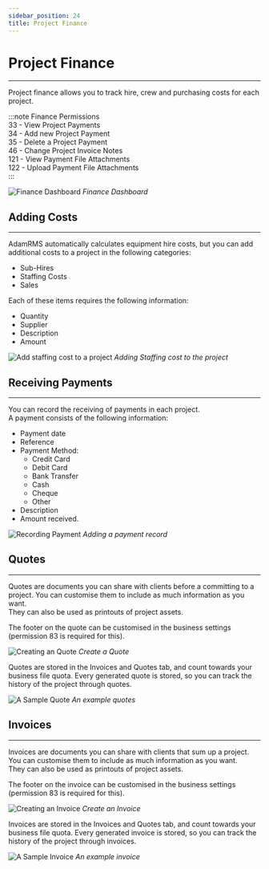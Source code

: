 ```yaml
---
sidebar_position: 24
title: Project Finance
---
```


# Project Finance
---

Project finance allows you to track hire, crew and purchasing costs for each project.

:::note Finance Permissions  
33 - View Project Payments  
34 - Add new Project Payment  
35 - Delete a Project Payment  
46 - Change Project Invoice Notes  
121 - View Payment File Attachments  
122 - Upload Payment File Attachments  
:::

![Finance Dashboard](/img/tutorial/projects/finance-dashboard.png)
*Finance Dashboard*

## Adding Costs
---

AdamRMS automatically calculates equipment hire costs, but you can add additional costs to a project in the following categories:
- Sub-Hires
- Staffing Costs
- Sales  

Each of these items requires the following information:  
- Quantity
- Supplier
- Description
- Amount

![Add staffing cost to a project](/img/tutorial/projects/finance-add.png)
*Adding Staffing cost to the project*

## Receiving Payments
---

You can record the receiving of payments in each project.  
A payment consists of the following information:

- Payment date
- Reference
- Payment Method:
  - Credit Card
  - Debit Card
  - Bank Transfer
  - Cash
  - Cheque
  - Other
- Description
- Amount received.

![Recording Payment](/img/tutorial/projects/payment-recieved.png)
*Adding a payment record*

## Quotes
---
Quotes are documents you can share with clients before a committing to a project. You can customise them to include as much information as you want.  
They can also be used as printouts of project assets.

The footer on the quote can be customised in the business settings (permission 83 is required for this).


![Creating an Quote](/img/tutorial/projects/finance-quote-new.png)
*Create a Quote*

Quotes are stored in the Invoices and Quotes tab, and count towards your business file quota.
Every generated quote is stored, so you can track the history of the project through quotes.

![A Sample Quote](/img/tutorial/projects/finance-quote.png)
*An example quotes*


## Invoices
---
Invoices are documents you can share with clients that sum up a project. You can customise them to include as much information as you want.  
They can also be used as printouts of project assets. 

The footer on the invoice can be customised in the business settings (permission 83 is required for this).


![Creating an Invoice](/img/tutorial/projects/finance-invoice-new.png)
*Create an Invoice*

Invoices are stored in the Invoices and Quotes tab, and count towards your business file quota.
Every generated invoice is stored, so you can track the history of the project through invoices.

![A Sample Invoice](/img/tutorial/projects/finance-invoice.png)
*An example invoice*